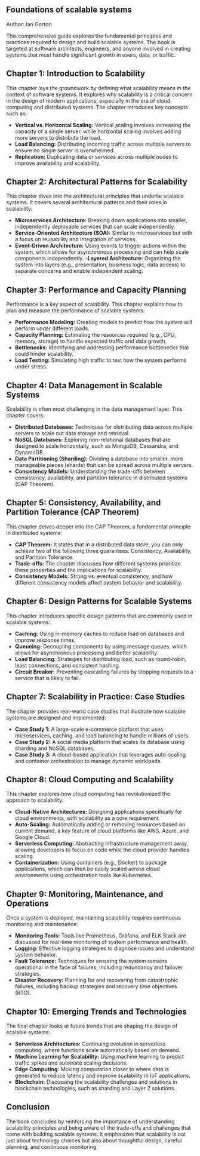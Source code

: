## Foundations of scalable systems
Author: Ian Gorton

This comprehensive guide explores the fundamental principles and practices required to design and build scalable systems. The book is targeted at software architects, engineers, and anyone involved in creating systems that must handle significant growth in users, data, or traffic.

## Chapter 1: Introduction to Scalability
This chapter lays the groundwork by defining what scalability means in the context of software systems. It explores why scalability is a critical concern in the design of modern applications, especially in the era of cloud computing and distributed systems. The chapter introduces key concepts such as:

- **Vertical vs. Horizontal Scaling:** Vertical scaling involves increasing the capacity of a single server, while horizontal scaling involves adding more servers to distribute the load.
- **Load Balancing:** Distributing incoming traffic across multiple servers to ensure no single server is overwhelmed.
- **Replication:** Duplicating data or services across multiple nodes to improve availability and scalability.

## Chapter 2: Architectural Patterns for Scalability
This chapter dives into the architectural principles that underlie scalable systems. It covers several architectural patterns and their roles in scalability:

- **Microservices Architecture:** Breaking down applications into smaller, independently deployable services that can scale independently.
- **Service-Oriented Architecture (SOA):** Similar to microservices but with a focus on reusability and integration of services.
- **Event-Driven Architecture:** Using events to trigger actions within the system, which allows for asynchronous processing and can help scale components independently.
-**Layered Architecture:** Organizing the system into layers (e.g., presentation, business logic, data access) to separate concerns and enable independent scaling.


## Chapter 3: Performance and Capacity Planning
Performance is a key aspect of scalability. This chapter explains how to plan and measure the performance of scalable systems:

- **Performance Modeling:** Creating models to predict how the system will perform under different loads.
- **Capacity Planning:** Estimating the resources required (e.g., CPU, memory, storage) to handle expected traffic and data growth.
- **Bottlenecks:** Identifying and addressing performance bottlenecks that could hinder scalability.
- **Load Testing:** Simulating high traffic to test how the system performs under stress.

## Chapter 4: Data Management in Scalable Systems
Scalability is often most challenging in the data management layer. This chapter covers:

- **Distributed Databases:** Techniques for distributing data across multiple servers to scale out data storage and retrieval.
- **NoSQL Databases:** Exploring non-relational databases that are designed to scale horizontally, such as MongoDB, Cassandra, and DynamoDB.
- **Data Partitioning (Sharding):** Dividing a database into smaller, more manageable pieces (shards) that can be spread across multiple servers.
- **Consistency Models:** Understanding the trade-offs between consistency, availability, and partition tolerance in distributed systems (CAP Theorem).


## Chapter 5: Consistency, Availability, and Partition Tolerance (CAP Theorem)
This chapter delves deeper into the CAP Theorem, a fundamental principle in distributed systems:

- **CAP Theorem:** It states that in a distributed data store, you can only achieve two of the following three guarantees: Consistency, Availability, and Partition Tolerance.
- **Trade-offs:** The chapter discusses how different systems prioritize these properties and the implications for scalability.
- **Consistency Models:** Strong vs. eventual consistency, and how different consistency models affect system behavior and scalability.

## Chapter 6: Design Patterns for Scalable Systems
This chapter introduces specific design patterns that are commonly used in scalable systems:

- **Caching:** Using in-memory caches to reduce load on databases and improve response times.
- **Queueing:** Decoupling components by using message queues, which allows for asynchronous processing and better scalability.
- **Load Balancing:** Strategies for distributing load, such as round-robin, least connections, and consistent hashing.
- **Circuit Breaker:** Preventing cascading failures by stopping requests to a service that is likely to fail.


## Chapter 7: Scalability in Practice: Case Studies
The chapter provides real-world case studies that illustrate how scalable systems are designed and implemented:

- **Case Study 1:** A large-scale e-commerce platform that uses microservices, caching, and load balancing to handle millions of users.
- **Case Study 2:** A social media platform that scales its database using sharding and NoSQL databases.
- **Case Study 3:** A cloud-based application that leverages auto-scaling and container orchestration to manage dynamic workloads.


## Chapter 8: Cloud Computing and Scalability
This chapter explores how cloud computing has revolutionized the approach to scalability:

- **Cloud-Native Architectures:** Designing applications specifically for cloud environments, with scalability as a core requirement.
- **Auto-Scaling:** Automatically adding or removing resources based on current demand, a key feature of cloud platforms like AWS, Azure, and Google Cloud.
- **Serverless Computing:** Abstracting infrastructure management away, allowing developers to focus on code while the cloud provider handles scaling.
- **Containerization:** Using containers (e.g., Docker) to package applications, which can then be easily scaled across cloud environments using orchestration tools like Kubernetes.


## Chapter 9: Monitoring, Maintenance, and Operations
Once a system is deployed, maintaining scalability requires continuous monitoring and maintenance:

- **Monitoring Tools:** Tools like Prometheus, Grafana, and ELK Stack are discussed for real-time monitoring of system performance and health.
- **Logging:** Effective logging strategies to diagnose issues and understand system behavior.
- **Fault Tolerance:** Techniques for ensuring the system remains operational in the face of failures, including redundancy and failover strategies.
- **Disaster Recovery:** Planning for and recovering from catastrophic failures, including backup strategies and recovery time objectives (RTO).


## Chapter 10: Emerging Trends and Technologies
The final chapter looks at future trends that are shaping the design of scalable systems:

- **Serverless Architectures:** Continuing evolution in serverless computing, where functions scale automatically based on demand.
- **Machine Learning for Scalability:** Using machine learning to predict traffic spikes and automate scaling decisions.
- **Edge Computing:** Moving computation closer to where data is generated to reduce latency and improve scalability in IoT applications.
- **Blockchain:** Discussing the scalability challenges and solutions in blockchain technologies, such as sharding and Layer 2 solutions.


## Conclusion
The book concludes by reinforcing the importance of understanding scalability principles and being aware of the trade-offs and challenges that come with building scalable systems. It emphasizes that scalability is not just about technology choices but also about thoughtful design, careful planning, and continuous monitoring.
